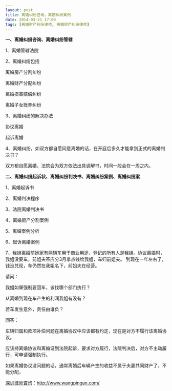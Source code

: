 ```yaml
---
layout: post
title: 离婚纠纷咨询，离婚纠纷案例
date: 2014-03-21 17:00
tags: [离婚财产纠纷律师, 离婚财产纠纷律师]
---
```

<strong>一、离婚纠纷咨询、离婚纠纷管辖</strong>

1、离婚管辖法院

2、离婚纠纷包括

离婚房产分割纠纷

离婚财产分配纠纷

离婚损害赔偿纠纷

离婚子女抚养纠纷

3、离婚纠纷的解决办法

协议离婚

起诉离婚

4、离婚纠纷，如双方都自愿同意离婚的话，在开庭后多久才能拿到正式的离婚判决书？

双方都自愿离婚，法院会为双方依法出具调解书，时间一般会在一周之内。

<strong>二、离婚纠纷起诉状、离婚纠纷判决书、离婚纠纷案例、离婚纠纷案</strong>

1、离婚起诉书

2、离婚判决程序

3、法院离婚判决书

4、离婚房产分割案例

5、离婚案例分析

6、起诉离婚案例

7、我姐离婚前她家有两辆车用于商业用途，登记的所有人是我姐。协议离婚时，我姐没要车，前姐夫答应分3月拿点钱给我姐，车归前姐夫。
到现在一年左右了，钱没兑现，车仍然在我姐名下，前姐夫在经营。

请问：

我姐如果强制要回车，该找哪个部门执行？

从离婚到现在车产生的利润我姐有没有？

若车发生意外，责任由谁负？

回答：

车辆归属和款项补偿问题在离婚协议中应该都有约定，现在是对方不履行该离婚协议。

应该持离婚协议和离婚证到法院起诉，要求对方履行，法院判决后，对方不主动履行，可申请强制执行。

如果离婚协议没问题的话，通常离婚后车辆产生的收益不属于夫妻共同财产了，不能分配。

<a href="http://www.wangpingan.com/">深圳律师咨询</a>：<a href="http://www.wangpingan.com/">http://www.wangpingan.com/</a>

